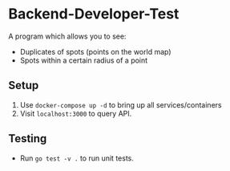 # Backend-Developer-Test
A program which allows you to see:
- Duplicates of spots (points on the world map)
- Spots within a certain radius of a point

## Setup
1. Use `docker-compose up -d` to bring up all services/containers
2. Visit `localhost:3000` to query API.

## Testing
- Run `go test -v .` to run unit tests.